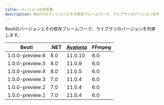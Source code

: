 ```yaml
---
title: バージョンの対応表
description: Beutlのバージョンとその依存フレームワーク、ライブラリのバージョンを列挙します。
---
```


Beutlのバージョンとその依存フレームワーク、ライブラリのバージョンを列挙します。

| Beutl           | .NET | [Avalonia](https://github.com/AvaloniaUI/Avalonia) | FFmpeg |
| --------------- | ---- | -------------------------------------------------- | ------ |
| 1.0.0-preview.6 | 8.0  | 11.0.10                                            | 6.0    |
| 1.0.0-preview.5 | 8.0  | 11.0.9                                             | 6.0    |
| 1.0.0-preview.4 | 8.0  | 11.0.5                                             | 6.0    |
| 1.0.0-preview.3 | 7.0  | 11.0.4                                             | 6.0    |
| 1.0.0-preview.2 | 7.0  | 11.0.4                                             | 6.0    |
| 1.0.0-preview.1 | 7.0  | 11.0.4                                             | 6.0    |
